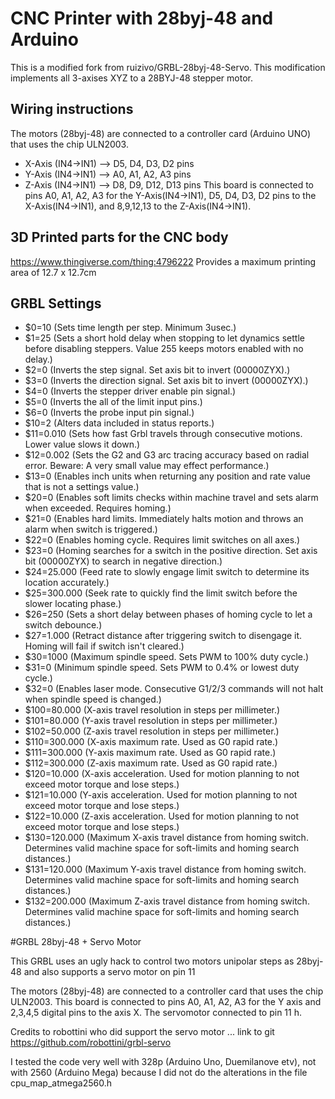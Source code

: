 # CNC Printer with 28byj-48 and Arduino

This is a modified fork from ruizivo/GRBL-28byj-48-Servo.  This modification implements all 3-axises XYZ to a 28BYJ-48 stepper motor.

## Wiring instructions
The motors (28byj-48) are connected to a controller card (Arduino UNO) that uses the chip ULN2003. 
- X-Axis (IN4->IN1) --> D5, D4, D3, D2 pins
- Y-Axis (IN4->IN1) --> A0, A1, A2, A3 pins
- Z-Axis (IN4->IN1) --> D8, D9, D12, D13 pins
This board is connected to pins A0, A1, A2, A3 for the Y-Axis(IN4->IN1), D5, D4, D3, D2 pins to the X-Axis(IN4->IN1), and 8,9,12,13 to the Z-Axis(IN4->IN1).


## 3D Printed parts for the CNC body
https://www.thingiverse.com/thing:4796222
Provides a maximum printing area of 12.7 x 12.7cm


## GRBL Settings
- $0=10          (Sets time length per step. Minimum 3usec.)
- $1=25          (Sets a short hold delay when stopping to let dynamics settle before disabling steppers. Value 255 keeps motors enabled with no delay.)
- $2=0           (Inverts the step signal. Set axis bit to invert (00000ZYX).)
- $3=0           (Inverts the direction signal. Set axis bit to invert (00000ZYX).)
- $4=0           (Inverts the stepper driver enable pin signal.)
- $5=0           (Inverts the all of the limit input pins.)
- $6=0           (Inverts the probe input pin signal.)
- $10=2          (Alters data included in status reports.)
- $11=0.010      (Sets how fast Grbl travels through consecutive motions. Lower value slows it down.)
- $12=0.002      (Sets the G2 and G3 arc tracing accuracy based on radial error. Beware: A very small value may effect performance.)
- $13=0          (Enables inch units when returning any position and rate value that is not a settings value.)
- $20=0          (Enables soft limits checks within machine travel and sets alarm when exceeded. Requires homing.)
- $21=0          (Enables hard limits. Immediately halts motion and throws an alarm when switch is triggered.)
- $22=0          (Enables homing cycle. Requires limit switches on all axes.)
- $23=0          (Homing searches for a switch in the positive direction. Set axis bit (00000ZYX) to search in negative direction.)
- $24=25.000     (Feed rate to slowly engage limit switch to determine its location accurately.)
- $25=300.000    (Seek rate to quickly find the limit switch before the slower locating phase.)
- $26=250        (Sets a short delay between phases of homing cycle to let a switch debounce.)
- $27=1.000      (Retract distance after triggering switch to disengage it. Homing will fail if switch isn't cleared.)
- $30=1000       (Maximum spindle speed. Sets PWM to 100% duty cycle.)
- $31=0          (Minimum spindle speed. Sets PWM to 0.4% or lowest duty cycle.)
- $32=0          (Enables laser mode. Consecutive G1/2/3 commands will not halt when spindle speed is changed.)
- $100=80.000    (X-axis travel resolution in steps per millimeter.)
- $101=80.000    (Y-axis travel resolution in steps per millimeter.)
- $102=50.000    (Z-axis travel resolution in steps per millimeter.)
- $110=300.000   (X-axis maximum rate. Used as G0 rapid rate.)
- $111=300.000   (Y-axis maximum rate. Used as G0 rapid rate.)
- $112=300.000   (Z-axis maximum rate. Used as G0 rapid rate.)
- $120=10.000    (X-axis acceleration. Used for motion planning to not exceed motor torque and lose steps.)
- $121=10.000    (Y-axis acceleration. Used for motion planning to not exceed motor torque and lose steps.)
- $122=10.000    (Z-axis acceleration. Used for motion planning to not exceed motor torque and lose steps.)
- $130=120.000   (Maximum X-axis travel distance from homing switch. Determines valid machine space for soft-limits and homing search distances.)
- $131=120.000   (Maximum Y-axis travel distance from homing switch. Determines valid machine space for soft-limits and homing search distances.)
- $132=200.000   (Maximum Z-axis travel distance from homing switch. Determines valid machine space for soft-limits and homing search distances.)

#GRBL 28byj-48 + Servo Motor

This GRBL uses an ugly hack to control two motors unipolar steps as 28byj-48 and also supports a servo motor on pin 11

The motors (28byj-48) are connected to a controller card that uses the chip ULN2003. This board is connected to pins A0, A1, A2, A3 for the Y axis and 2,3,4,5 digital pins to the axis X. The servomotor connected to pin 11 h.

Credits to robottini who did support the servo motor ... link to git https://github.com/robottini/grbl-servo

I tested the code very well with 328p (Arduino Uno, Duemilanove etv), not with 2560 (Arduino Mega) because I did not do the alterations in the file cpu_map_atmega2560.h



